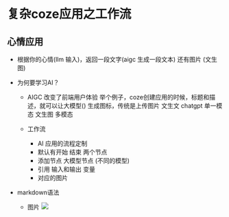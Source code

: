 # 复杂coze应用之工作流

## 心情应用

- 根据你的心情(llm 输入)，返回一段文字(aigc 生成一段文本) 还有图片 (文生图)

- 为何要学习AI？

    - AIGC 改变了前端用户体验
        举个例子，coze创建应用的时候，标题和描述，就可以让大模型() 生成图标，传统是上传图片
        文生文  chatgpt 单一模态
        文生图  多模态
    
    - 工作流
        - AI 应用的流程定制
        - 默认有开始 结束 两个节点
        - 添加节点
            大模型节点 (不同的模型)
        - 引用 输入和输出 变量
        - 对应的图片

- markdown语法
    - 图片
        ![](url)
 
